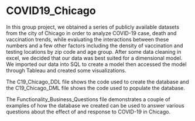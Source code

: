 # COVID19_Chicago

In this group project, we obtained a series of publicly available datasets from the city of Chicago in order to analyze COVID-19 case, death and vaccination trends, while evaluating the interactions between these numbers and a few other factors including the density of vaccination and testing locations by zip code and age group. After some data cleaning in excel, we decided that our data was best suited for a dimensional model. We imported our data into SQL to create a model then accessed the model through Tableau and created some visualizations.

The C19_Chicago_DDL file shows the code used to create the database and the C19_Chicago_DML file shows the code used to populate the database.

The Functionality_Business_Questions file demonstrates a couple of examples of how the database we created can be used to answer various questions about the effect of and response to COVID-19 in Chicago.
